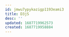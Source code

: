 ```yaml
---
id: jmwu7ypykazigp1193eami3
title: D3jS
desc: ''
updated: 1687719962573
created: 1687719958884
---
```


